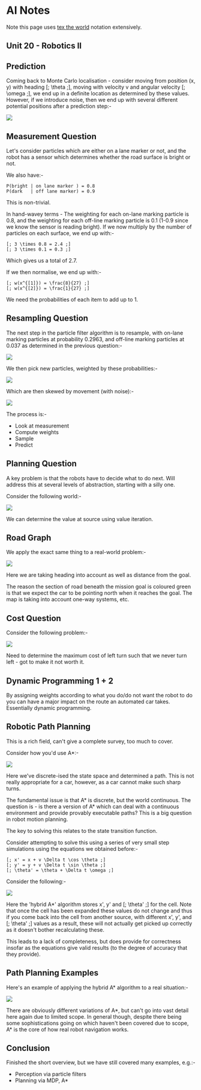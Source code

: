 AI Notes
========

Note this page uses [tex the world](http://thewe.net/tex/) notation extensively.

Unit 20 - Robotics II
---------------------

## Prediction ##

Coming back to Monte Carlo localisation - consider moving from position (x, y) with heading
[; \theta ;], moving with velocity v and angular velocity [; \omega ;], we end up in a definite
location as determined by these values. However, if we introduce noise, then we end up with several
different potential positions after a prediction step:-

<img src="http://codegrunt.co.uk/images/ai/20-prediction-1.png" />

## Measurement Question ##

Let's consider particles which are either on a lane marker or not, and the robot has a sensor which
determines whether the road surface is bright or not.

We also have:-

    P(bright | on lane marker ) = 0.8
    P(dark   | off lane marker) = 0.9

This is non-trivial.

In hand-wavey terms - The weighting for each on-lane marking particle is 0.8, and the weighting for
each off-line marking particle is 0.1 (1-0.9 since we know the sensor is reading bright). If we now
multiply by the number of particles on each surface, we end up with:-

    [; 3 \times 0.8 = 2.4 ;]
    [; 3 \times 0.1 = 0.3 ;]

Which gives us a total of 2.7.

If we then normalise, we end up with:-

    [; w(x^{[1]}) = \frac{8}{27} ;]
    [; w(x^{[2]}) = \frac{1}{27} ;]

We need the probabilities of each item to add up to 1.

## Resampling Question ##

The next step in the particle filter algorithm is to resample, with on-lane marking particles at
probability 0.2963, and off-line marking particles at 0.037 as determined in the previous question:-

<img src="http://codegrunt.co.uk/images/ai/20-resampling-question-1.png" />

We then pick new particles, weighted by these probabilities:-

<img src="http://codegrunt.co.uk/images/ai/20-resampling-question-2.png" />

Which are then skewed by movement (with noise):-

<img src="http://codegrunt.co.uk/images/ai/20-resampling-question-3.png" />

The process is:-

* Look at measurement
* Compute weights
* Sample
* Predict

## Planning Question ##

A key problem is that the robots have to decide what to do next. Will address this at several levels
of abstraction, starting with a silly one.

Consider the following world:-

<img src="http://codegrunt.co.uk/images/ai/20-planning-question-1.png" />

We can determine the value at source using value iteration.

## Road Graph ##

We apply the exact same thing to a real-world problem:-

<img src="http://codegrunt.co.uk/images/ai/20-road-graph-1.png" />

Here we are taking heading into account as well as distance from the goal.

The reason the section of road beneath the mission goal is coloured green is that we expect the car
to be pointing north when it reaches the goal. The map is taking into account one-way systems, etc.

## Cost Question ##

Consider the following problem:-

<img src="http://codegrunt.co.uk/images/ai/20-cost-question-1.png" />

Need to determine the maximum cost of left turn such that we never turn left - got to make it not
worth it.

## Dynamic Programming 1 + 2 ##

By assigning weights according to what you do/do not want the robot to do you can have a major
impact on the route an automated car takes. Essentially dynamic programming.

## Robotic Path Planning ##

This is a rich field, can't give a complete survey, too much to cover.

Consider how you'd use A*:-

<img src="http://codegrunt.co.uk/images/ai/20-robotic-path-planning-1.png" />

Here we've discrete-ised the state space and determined a path. This is not really appropriate for a
car, however, as a car cannot make such sharp turns.

The fundamental issue is that A* is discrete, but the world continuous. The question is - is there a
version of A* which can deal with a continuous environment and provide provably executable paths?
This is a big question in robot motion planning.

The key to solving this relates to the state transition function.

Consider attempting to solve this using a series of very small step simulations using the equations
we obtained before:-

    [; x' = x + v \Delta t \cos \theta ;]
    [; y' = y + v \Delta t \sin \theta ;]
    [; \theta' = \theta + \Delta t \omega ;]

Consider the following:-

<img src="http://codegrunt.co.uk/images/ai/20-robotic-path-planning-2.png" />

Here the 'hybrid A*' algorithm stores x', y' and [; \theta' ;] for the cell. Note that once the cell
has been expanded these values do not change and thus if you come back into the cell from another
source, with different x', y', and [; \theta' ;] values as a result, these will not actually get
picked up correctly as it doesn't bother recalculating these.

This leads to a lack of completeness, but does provide for correctness insofar as the equations give
valid results (to the degree of accuracy that they provide).

## Path Planning Examples ##

Here's an example of applying the hybrid A* algorithm to a real situation:-

<img src="http://codegrunt.co.uk/images/ai/20-path-planning-examples-1.png" />

There are obviously different variations of A*, but can't go into vast detail here again due to
limited scope. In general though, despite there being some sophistications going on which haven't
been covered due to scope, A* is the core of how real robot navigation works.

## Conclusion ##

Finished the short overview, but we have still covered many examples, e.g.:-

* Perception via particle filters
* Planning via MDP, A*


